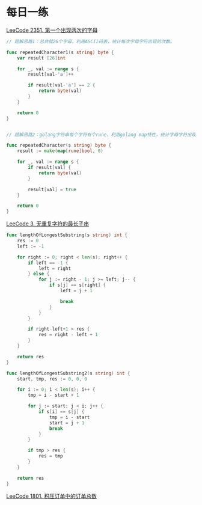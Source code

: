 # 每日一练

[LeeCode 2351. 第一个出现两次的字母](https://leetcode.cn/problems/first-letter-to-appear-twice/)<br>
```go
// 题解思路1：总共就26个字母，利用ASCII码表，统计每次字母字符出现的次数。

func repeatedCharacter1(s string) byte {
	var result [26]int

	for _, val := range s {
		result[val-'a']++

		if result[val-'a'] == 2 {
			return byte(val)
		}
	}

	return 0
}


// 题解思路2：golang字符串每个字符有个rune，利用golang map特性，统计字母字符出现的频次。

func repeatedCharacter(s string) byte {
	result := make(map[rune]bool, 0)

	for _, val := range s {
		if result[val] {
			return byte(val)
		}

		result[val] = true
	}

	return 0
}
```
[LeeCode 3. 无重复字符的最长子串](https://leetcode.cn/problems/longest-substring-without-repeating-characters/)<br>
```go
func lengthOfLongestSubstring(s string) int {
	res := 0
	left := -1

	for right := 0; right < len(s); right++ {
		if left == -1 {
			left = right
		} else {
			for j := right - 1; j >= left; j-- {
				if s[j] == s[right] {
					left = j + 1

					break
				}
			}
		}

		if right-left+1 > res {
			res = right - left + 1
		}
	}

	return res
}

func lengthOfLongestSubstring2(s string) int {
	start, tmp, res := 0, 0, 0

	for i := 0; i < len(s); i++ {
		tmp = i - start + 1

		for j := start; j < i; j++ {
			if s[i] == s[j] {
				tmp = i - start
				start = j + 1
				break
			}
		}

		if tmp > res {
			res = tmp
		}
	}

	return res
}
```
[LeeCode 1801. 积压订单中的订单总数](https://leetcode.cn/problems/number-of-orders-in-the-backlog/)<br>
```go

```